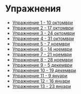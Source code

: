 Упражнения
==========

* [Упражнение 1 - 10 октомври](01/)
* [Упражнение 2 - 17 октомври](02/)
* [Упражнение 3 - 24 октомври](03/)
* [Упражнение 4 - 31 октомври](04/)
* [Упражнение 5 - 7 ноември](05/)
* [Упражнение 6 - 14 ноември](06/)
* [Упражнение 7 - 21 ноември](07/)
* [Упражнение 8 - 28 ноември](08/)
* [Упражнение 9 - 5 декември](09/)
* [Упражнение 10 - 19 декември](10/)
* [Упражнение 11 - 9 януари](11/)
* [Упражнение 12 - 16 януари](12/)
* [Упражнение 13 - 23 януари](13/)
